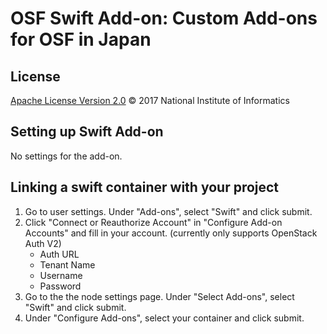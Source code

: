 # OSF Swift Add-on: Custom Add-ons for OSF in Japan

## License

[Apache License Version 2.0](LICENSE) © 2017 National Institute of Informatics

## Setting up Swift Add-on

No settings for the add-on.

## Linking a swift container with your project

1. Go to user settings. Under "Add-ons", select "Swift" and click submit.
2. Click "Connect or Reauthorize Account" in "Configure Add-on Accounts" and
   fill in your account. (currently only supports OpenStack Auth V2)
   - Auth URL
   - Tenant Name
   - Username
   - Password
3. Go to the the node settings page. Under "Select Add-ons", select "Swift" and click submit.
4. Under "Configure Add-ons", select your container and click submit.
